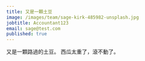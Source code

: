 ```yaml
---
title: 又是一顆土豆
image: /images/team/sage-kirk-485982-unsplash.jpg
jobtitle: Accountant123
email: sage@test.com
published: true
---
```

又是一顆路過的土豆。
西瓜太重了，滾不動了。
